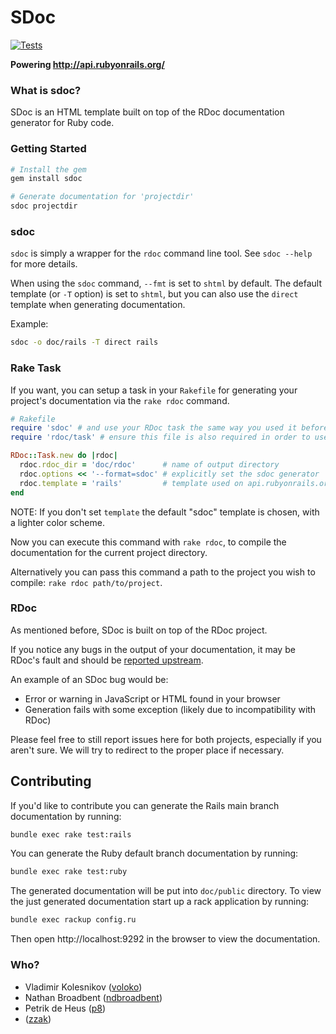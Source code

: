# SDoc

[![Tests](https://github.com/rails/sdoc/actions/workflows/test.yml/badge.svg)](https://github.com/rails/sdoc/actions/workflows/test.yml)

**Powering http://api.rubyonrails.org/**

### What is sdoc?

SDoc is an HTML template built on top of the RDoc documentation generator for Ruby code.

### Getting Started

```bash
# Install the gem
gem install sdoc

# Generate documentation for 'projectdir'
sdoc projectdir
```

### sdoc

`sdoc` is simply a wrapper for the `rdoc` command line tool. See `sdoc --help` for more details.

When using the `sdoc` command, `--fmt` is set to `shtml` by default. The default template (or `-T` option) is set to `shtml`, but you can also use the `direct` template when generating documentation.

Example:

```bash
sdoc -o doc/rails -T direct rails
```

### Rake Task

If you want, you can setup a task in your `Rakefile` for generating your project's documentation via the `rake rdoc` command.

```ruby
# Rakefile
require 'sdoc' # and use your RDoc task the same way you used it before
require 'rdoc/task' # ensure this file is also required in order to use `RDoc::Task`

RDoc::Task.new do |rdoc|
  rdoc.rdoc_dir = 'doc/rdoc'      # name of output directory
  rdoc.options << '--format=sdoc' # explicitly set the sdoc generator
  rdoc.template = 'rails'         # template used on api.rubyonrails.org
end
```

NOTE: If you don't set `template` the default "sdoc" template is chosen, with a lighter color scheme.

Now you can execute this command with `rake rdoc`, to compile the documentation for the current project directory.

Alternatively you can pass this command a path to the project you wish to compile: `rake rdoc path/to/project`.

### RDoc

As mentioned before, SDoc is built on top of the RDoc project.

If you notice any bugs in the output of your documentation, it may be RDoc's fault and should be [reported upstream](https://github.com/ruby/rdoc/issues/new).

An example of an SDoc bug would be:

* Error or warning in JavaScript or HTML found in your browser
* Generation fails with some exception (likely due to incompatibility with RDoc)

Please feel free to still report issues here for both projects, especially if you aren't sure. We will try to redirect to the proper place if necessary.

## Contributing

If you'd like to contribute you can generate the Rails main branch documentation by running:

```bash
bundle exec rake test:rails
```

You can generate the Ruby default branch documentation by running:

```bash
bundle exec rake test:ruby
```

The generated documentation will be put into `doc/public` directory.
To view the just generated documentation start up a rack application by running:

```bash
bundle exec rackup config.ru
```

Then open http://localhost:9292 in the browser to view the documentation.

### Who?

* Vladimir Kolesnikov ([voloko](https://github.com/voloko))
* Nathan Broadbent ([ndbroadbent](https://github.com/ndbroadbent))
* Petrik de Heus ([p8](https://github.com/p8))
* ([zzak](https://github.com/zzak))
